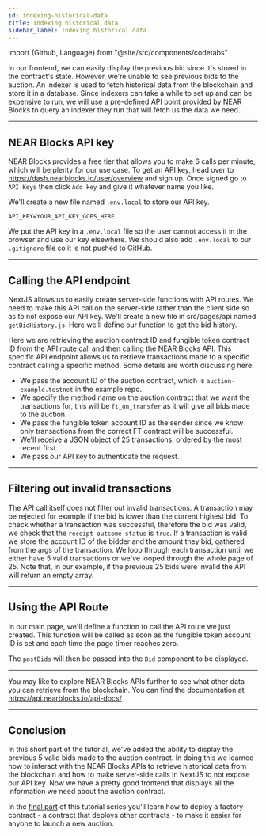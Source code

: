 ```yaml
---
id: indexing-historical-data
title: Indexing historical data
sidebar_label: Indexing historical data
---
```


import {Github, Language} from "@site/src/components/codetabs"

In our frontend, we can easily display the previous bid since it's stored in the contract's state. However, we're unable to see previous bids to the auction. An indexer is used to fetch historical data from the blockchain and store it in a database. Since indexers can take a while to set up and can be expensive to run, we will use a pre-defined API point provided by NEAR Blocks to query an indexer they run that will fetch us the data we need.

---

## NEAR Blocks API key

NEAR Blocks provides a free tier that allows you to make 6 calls per minute, which will be plenty for our use case. To get an API key, head over to https://dash.nearblocks.io/user/overview and sign up. Once signed go to `API Keys` then click `Add key` and give it whatever name you like. 

We'll create a new file named `.env.local` to store our API key.

```env
API_KEY=YOUR_API_KEY_GOES_HERE
```

We put the API key in a `.env.local` file so the user cannot access it in the browser and use our key elsewhere. We should also add `.env.local` to our `.gitignore` file so it is not pushed to GitHub.

---

## Calling the API endpoint

NextJS allows us to easily create server-side functions with API routes. We need to make this API call on the server-side rather than the client side so as to not expose our API key. We'll create a new file in src/pages/api named `getBidHistory.js`. Here we'll define our function to get the bid history.

<Language value="javascript" language="javascript" showSingleFName={true}>
    <Github fname="getBidHistory.js" 
        url="https://github.com/near-examples/auctions-tutorial/blob/main/frontend/src/pages/api/getBidHistory.js#L1-L13"
        start="1" end="13" />
</Language>

Here we are retrieving the auction contract ID and fungible token contract ID from the API route call and then calling the NEAR Blocks API. This specific API endpoint allows us to retrieve transactions made to a specific contract calling a specific method. Some details are worth discussing here:

- We pass the account ID of the auction contract, which is `auction-example.testnet` in the example repo.
- We specify the method name on the auction contract that we want the transactions for, this will be `ft_on_transfer` as it will give all bids made to the auction.
- We pass the fungible token account ID as the sender since we know only transactions from the correct FT contract will be successful.
- We'll receive a JSON object of 25 transactions, ordered by the most recent first.
- We pass our API key to authenticate the request.

---

## Filtering out invalid transactions

The API call itself does not filter out invalid transactions. A transaction may be rejected for example if the bid is lower than the current highest bid. To check whether a transaction was successful, therefore the bid was valid, we check that the `receipt outcome status` is `true`. If a transaction is valid we store the account ID of the bidder and the amount they bid, gathered from the args of the transaction. We loop through each transaction until we either have 5 valid transactions or we've looped through the whole page of 25. Note that, in our example, if the previous 25 bids were invalid the API will return an empty array. 

<Language value="javascript" language="javascript" showSingleFName={true}>
    <Github fname="getBidHistory.js" 
        url="https://github.com/near-examples/auctions-tutorial/blob/main/frontend/src/pages/api/getBidHistory.js#L15-L43"
        start="15" end="43" />
</Language>

---

## Using the API Route

In our main page, we'll define a function to call the API route we just created. This function will be called as soon as the fungible token account ID is set and each time the page timer reaches zero.

<Language value="javascript" language="javascript" showSingleFName={true}>
    <Github fname="getBidHistory.js" 
        url="https://github.com/near-examples/auctions-tutorial/blob/main/frontend/src/pages/index.js#L114-L124"
        start="116" end="124" />
</Language>

The `pastBids` will then be passed into the `Bid` component to be displayed.

---

You may like to explore NEAR Blocks APIs further to see what other data you can retrieve from the blockchain. You can find the documentation at https://api.nearblocks.io/api-docs/

---

## Conclusion

In this short part of the tutorial, we've added the ability to display the previous 5 valid bids made to the auction contract. In doing this we learned how to interact with the NEAR Blocks APIs to retrieve historical data from the blockchain and how to make server-side calls in NextJS to not expose our API key. Now we have a pretty good frontend that displays all the information we need about the auction contract.

In the [final part](./7-factory.md) of this tutorial series you'll learn how to deploy a factory contract - a contract that deploys other contracts - to make it easier for anyone to launch a new auction.
